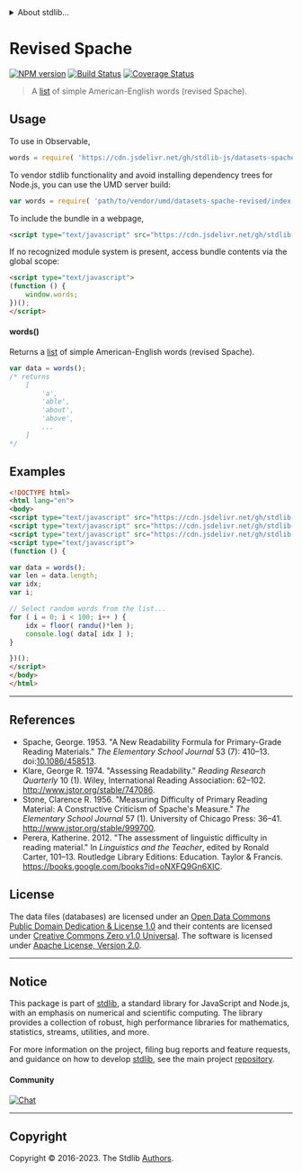 <!--

@license Apache-2.0

Copyright (c) 2018 The Stdlib Authors.

Licensed under the Apache License, Version 2.0 (the "License");
you may not use this file except in compliance with the License.
You may obtain a copy of the License at

   http://www.apache.org/licenses/LICENSE-2.0

Unless required by applicable law or agreed to in writing, software
distributed under the License is distributed on an "AS IS" BASIS,
WITHOUT WARRANTIES OR CONDITIONS OF ANY KIND, either express or implied.
See the License for the specific language governing permissions and
limitations under the License.

-->


<details>
  <summary>
    About stdlib...
  </summary>
  <p>We believe in a future in which the web is a preferred environment for numerical computation. To help realize this future, we've built stdlib. stdlib is a standard library, with an emphasis on numerical and scientific computation, written in JavaScript (and C) for execution in browsers and in Node.js.</p>
  <p>The library is fully decomposable, being architected in such a way that you can swap out and mix and match APIs and functionality to cater to your exact preferences and use cases.</p>
  <p>When you use stdlib, you can be absolutely certain that you are using the most thorough, rigorous, well-written, studied, documented, tested, measured, and high-quality code out there.</p>
  <p>To join us in bringing numerical computing to the web, get started by checking us out on <a href="https://github.com/stdlib-js/stdlib">GitHub</a>, and please consider <a href="https://opencollective.com/stdlib">financially supporting stdlib</a>. We greatly appreciate your continued support!</p>
</details>

# Revised Spache

[![NPM version][npm-image]][npm-url] [![Build Status][test-image]][test-url] [![Coverage Status][coverage-image]][coverage-url] <!-- [![dependencies][dependencies-image]][dependencies-url] -->

> A [list][@klare:1974a] of simple American-English words (revised Spache).



<section class="usage">

## Usage

To use in Observable,

```javascript
words = require( 'https://cdn.jsdelivr.net/gh/stdlib-js/datasets-spache-revised@v0.1.1-umd/browser.js' )
```

To vendor stdlib functionality and avoid installing dependency trees for Node.js, you can use the UMD server build:

```javascript
var words = require( 'path/to/vendor/umd/datasets-spache-revised/index.js' )
```

To include the bundle in a webpage,

```html
<script type="text/javascript" src="https://cdn.jsdelivr.net/gh/stdlib-js/datasets-spache-revised@v0.1.1-umd/browser.js"></script>
```

If no recognized module system is present, access bundle contents via the global scope:

```html
<script type="text/javascript">
(function () {
    window.words;
})();
</script>
```

#### words()

Returns a [list][@klare:1974a] of simple American-English words (revised Spache).

```javascript
var data = words();
/* returns
    [
        'a',
        'able',
        'about',
        'above',
        ...
    ]
*/
```

</section>

<!-- /.usage -->

<section class="examples">

<!-- TODO: more creative example. -->

## Examples

<!-- eslint no-undef: "error" -->

```html
<!DOCTYPE html>
<html lang="en">
<body>
<script type="text/javascript" src="https://cdn.jsdelivr.net/gh/stdlib-js/math-base-special-floor@umd/browser.js"></script>
<script type="text/javascript" src="https://cdn.jsdelivr.net/gh/stdlib-js/random-base-randu@umd/browser.js"></script>
<script type="text/javascript" src="https://cdn.jsdelivr.net/gh/stdlib-js/datasets-spache-revised@v0.1.1-umd/browser.js"></script>
<script type="text/javascript">
(function () {

var data = words();
var len = data.length;
var idx;
var i;

// Select random words from the list...
for ( i = 0; i < 100; i++ ) {
    idx = floor( randu()*len );
    console.log( data[ idx ] );
}

})();
</script>
</body>
</html>
```

</section>

<!-- /.examples -->



* * *

<section class="references">

## References

-   Spache, George. 1953. "A New Readability Formula for Primary-Grade Reading Materials." _The Elementary School Journal_ 53 (7): 410–13. doi:[10.1086/458513][@spache:1953a].
-   Klare, George R. 1974. "Assessing Readability." _Reading Research Quarterly_ 10 (1). Wiley, International Reading Association: 62–102. <http://www.jstor.org/stable/747086>.
-   Stone, Clarence R. 1956. "Measuring Difficulty of Primary Reading Material: A Constructive Criticism of Spache's Measure." _The Elementary School Journal_ 57 (1). University of Chicago Press: 36–41. <http://www.jstor.org/stable/999700>.
-   Perera, Katherine. 2012. "The assessment of linguistic difficulty in reading material." In _Linguistics and the Teacher_, edited by Ronald Carter, 101–13. Routledge Library Editions: Education. Taylor & Francis. <https://books.google.com/books?id=oNXFQ9Gn6XIC>.

</section>

<!-- /.references -->

<!-- <license> -->

## License

The data files (databases) are licensed under an [Open Data Commons Public Domain Dedication & License 1.0][pddl-1.0] and their contents are licensed under [Creative Commons Zero v1.0 Universal][cc0]. The software is licensed under [Apache License, Version 2.0][apache-license].

<!-- </license> -->

<!-- Section for related `stdlib` packages. Do not manually edit this section, as it is automatically populated. -->

<section class="related">

</section>

<!-- /.related -->

<!-- Section for all links. Make sure to keep an empty line after the `section` element and another before the `/section` close. -->


<section class="main-repo" >

* * *

## Notice

This package is part of [stdlib][stdlib], a standard library for JavaScript and Node.js, with an emphasis on numerical and scientific computing. The library provides a collection of robust, high performance libraries for mathematics, statistics, streams, utilities, and more.

For more information on the project, filing bug reports and feature requests, and guidance on how to develop [stdlib][stdlib], see the main project [repository][stdlib].

#### Community

[![Chat][chat-image]][chat-url]

---

## Copyright

Copyright &copy; 2016-2023. The Stdlib [Authors][stdlib-authors].

</section>

<!-- /.stdlib -->

<!-- Section for all links. Make sure to keep an empty line after the `section` element and another before the `/section` close. -->

<section class="links">

[npm-image]: http://img.shields.io/npm/v/@stdlib/datasets-spache-revised.svg
[npm-url]: https://npmjs.org/package/@stdlib/datasets-spache-revised

[test-image]: https://github.com/stdlib-js/datasets-spache-revised/actions/workflows/test.yml/badge.svg?branch=v0.1.1
[test-url]: https://github.com/stdlib-js/datasets-spache-revised/actions/workflows/test.yml?query=branch:v0.1.1

[coverage-image]: https://img.shields.io/codecov/c/github/stdlib-js/datasets-spache-revised/main.svg
[coverage-url]: https://codecov.io/github/stdlib-js/datasets-spache-revised?branch=main

<!--

[dependencies-image]: https://img.shields.io/david/stdlib-js/datasets-spache-revised.svg
[dependencies-url]: https://david-dm.org/stdlib-js/datasets-spache-revised/main

-->

[chat-image]: https://img.shields.io/gitter/room/stdlib-js/stdlib.svg
[chat-url]: https://app.gitter.im/#/room/#stdlib-js_stdlib:gitter.im

[stdlib]: https://github.com/stdlib-js/stdlib

[stdlib-authors]: https://github.com/stdlib-js/stdlib/graphs/contributors

[cli-section]: https://github.com/stdlib-js/datasets-spache-revised#cli
[cli-url]: https://github.com/stdlib-js/datasets-spache-revised/tree/cli
[@stdlib/datasets-spache-revised]: https://github.com/stdlib-js/datasets-spache-revised/tree/main

[umd]: https://github.com/umdjs/umd
[es-module]: https://developer.mozilla.org/en-US/docs/Web/JavaScript/Guide/Modules

[deno-url]: https://github.com/stdlib-js/datasets-spache-revised/tree/deno
[umd-url]: https://github.com/stdlib-js/datasets-spache-revised/tree/umd
[esm-url]: https://github.com/stdlib-js/datasets-spache-revised/tree/esm
[branches-url]: https://github.com/stdlib-js/datasets-spache-revised/blob/main/branches.md

[pddl-1.0]: http://opendatacommons.org/licenses/pddl/1.0/

[cc0]: https://creativecommons.org/publicdomain/zero/1.0

[apache-license]: https://www.apache.org/licenses/LICENSE-2.0

[@spache:1953a]: https://doi.org/10.1086/458513

[@klare:1974a]: http://www.jstor.org/stable/747086

</section>

<!-- /.links -->
